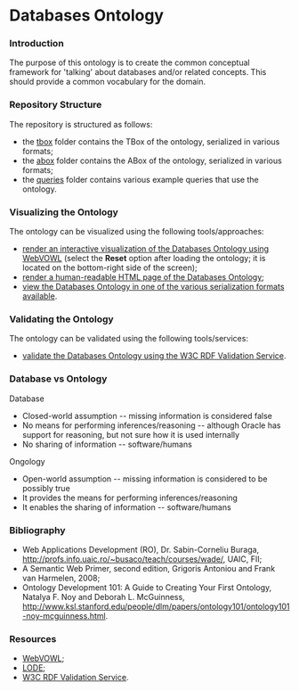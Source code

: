 # Databases Ontology

### Introduction
The purpose of this ontology is to create the common conceptual framework for 'talking' about databases and/or related concepts. This should provide a common vocabulary for the domain.

### Repository Structure
The repository is structured as follows:
* the [tbox](https://github.com/danielamariei/databases-ontology/blob/master/tbox/) folder contains the TBox of the ontology, serialized in various formats;
* the [abox](https://github.com/danielamariei/databases-ontology/blob/master/abox/) folder contains the ABox of the ontology, serialized in various formats;
* the [queries](https://github.com/danielamariei/databases-ontology/blob/master/queries/) folder contains various example queries that use the ontology.

### Visualizing the Ontology
The ontology can be visualized using the following tools/approaches:
* [render an interactive visualization of the Databases Ontology using WebVOWL](http://visualdataweb.de/webvowl/#iri=https://raw.githubusercontent.com/danielamariei/databases-ontology/master/tbox/databases-ontology.ttl)  (select the **Reset** option after loading the ontology; it is located on the bottom-right side of the screen);
* [render a human-readable HTML page of the Databases Ontology](http://www.essepuntato.it/lode/closure/reasoner/https://raw.githubusercontent.com/danielamariei/databases-ontology/master/tbox/databases-ontology.ttl);
* [view the Databases Ontology in one of the various serialization formats available](https://github.com/danielamariei/databases-ontology/blob/master/tbox/).

### Validating the Ontology
The ontology can be validated using the following tools/services:
* [validate the Databases Ontology using the W3C RDF Validation Service](https://www.w3.org/RDF/Validator/rdfval?URI=https%3A%2F%2Fraw.githubusercontent.com%2Fdanielamariei%2Fdatabases-ontology%2Fmaster%2Ftbox%2Fdatabases-ontology.rdf.xml&PARSE=Parse+URI%3A+&TRIPLES_AND_GRAPH=PRINT_TRIPLES&FORMAT=PNG_EMBED).

### Database vs Ontology
Database
* Closed-world assumption -- missing information is considered false
* No means for performing inferences/reasoning -- although Oracle has support for reasoning, but not sure how it is used internally
* No sharing of information -- software/humans

Ongology
* Open-world assumption -- missing information is considered to be possibly true
* It provides the means for performing inferences/reasoning
* It enables the sharing of information -- software/humans

### Bibliography
* Web Applications Development (RO), Dr. Sabin-Corneliu Buraga, http://profs.info.uaic.ro/~busaco/teach/courses/wade/, UAIC, FII;
* A Semantic Web Primer, second edition, Grigoris Antoniou and Frank van Harmelen, 2008;
* Ontology Development 101: A Guide to Creating Your First Ontology, Natalya F. Noy  and Deborah L. McGuinness, http://www.ksl.stanford.edu/people/dlm/papers/ontology101/ontology101-noy-mcguinness.html.

### Resources
* [WebVOWL](http://vowl.visualdataweb.org/webvowl.html);
* [LODE](http://www.essepuntato.it/lode);
* [W3C RDF Validation Service](https://www.w3.org/RDF/Validator/).
